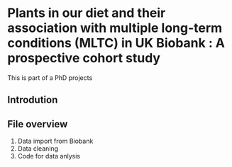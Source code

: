 # Plants in our diet and their association with multiple long-term conditions (MLTC) in UK Biobank :  A prospective cohort study
This is part of a PhD projects

## Introdution


## File overview

1. Data import from Biobank
2. Data cleaning
3. Code for data anlysis
